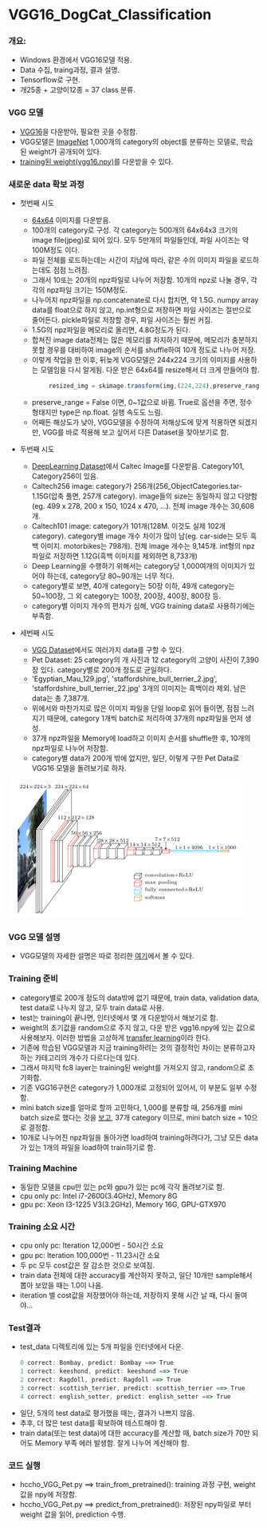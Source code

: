 # VGG16_DogCat_Classification
### 개요:

 * Windows 환경에서 VGG16모델 적용.
 * Data 수집, traing과정, 결과 설명.
 * Tensorflow로 구현.
 * 개25종 + 고양이12종 = 37 class 분류.



### VGG 모델
 * [VGG16](https://github.com/machrisaa/tensorflow-vgg)을 다운받아, 필요한 곳을 수정함.
 * VGG모델은 [ImageNet](http://www.image-net.org/) 1,000개의 category의 object를 분류하는 모델로, 학습된 weight가 공개되어 있다.
 * [training된 weight(vgg16.npy)]( https://mega.nz/#!YU1FWJrA!O1ywiCS2IiOlUCtCpI6HTJOMrneN-Qdv3ywQP5poecM)를 다운받을 수 있다.


### 새로운 data 확보 과정
 * 첫번째 시도
	+ [64x64](https://github.com/MyHumbleSelf/cnn_assignments/tree/master/assignment3/cs231n/datasets) 이미지를 다운받음.
	+ 100개의 category로 구성. 각 category는 500개의 64x64x3 크기의 image file(jpeg)로 되어 있다. 
	모두 5만개의 파일들인데, 파일 사이즈는 약 100M정도 이다. 
	+ 파일 전체를 로드하는데는 시간이 지남에 따라, 같은 수의 이미지 파일을 로드하는데도 점점 느려짐.
	+ 그래서 10또는 20개의 npz파일로 나누어 저장함. 10개의 npz로 나눌 경우, 각각의 npz파일 크기는 150M정도.
	+ 나누어지 npz파일을 np.concatenate로 다시 합치면, 약 1.5G. numpy array data를 float으로 하지 않고, np.int형으로 저장하면 파일 사이즈는 절반으로 줄어든다. pickle파일로 저장할 경우, 파일 사이즈는 훨씬 커짐.
	+ 1.5G의 npz파일을 메모리로 올리면, 4.8G정도가 된다.
	+ 합쳐진 image data전체는 많은 메모리를 차지하기 때문에, 메모리가 충분하지 못할 경우를 대비하여 image의 순서를 shuffle하여 10개 정도로 나누어 저장.
	+ 이렇게 작업을 한 이후, 뒤늦게 VGG모델은 244x224 크기의 이미지를 사용하는 모델임을 다시 알게됨. 다운 받은 64x64를 resize해서 더 크게 만들어야 함.
	``` js
			resized_img = skimage.transform(img,(224,224),preserve_range = True) 
	```
	+ preserve_range = False 이면, 0~1값으로 바뀜. True로 옵션을 주면, 정수 형태지만 type은 np.float. 실행 속도도 느림.
	+ 어째든 해상도가 낮아, VGG모델을 수정하여 저해상도에 맞게 적용하면 되겠지만, VGG를 바로 적용해 보고 싶어서 다른 Dataset을 찾아보기로 함. 

 * 두번째 시도
	+ [DeepLearning Dataset](http://deeplearning.net/datasets/)에서 Caltec Image를 다운받음. Category101, Category256이 있음.
	+ Caltech256 image: category가 256개(256_ObjectCategories.tar-1.15G(압축 풀면, 257개 category). image들의 size는 동일하지 않고 다양함(eg. 499 x 278, 200 x 150, 1024 x 470, ...). 전체 image 개수는 30,608개.
	+ Caltech101 image: category가 101개(128M. 이것도 실제 102개 category). category별 image 개수 차이가 많이 남(eg. car-side는 모두 흑백 이미지. motorbikes는 798개). 전체 image 개수는 9,145개. int형의 npz 파일로 저장하면 1.12G(흑백 이미지를 제외하면 8,733개)
	+ Deep Learning을 수행하기 위해서는 category당 1,000여개의 이미지가 있어야 하는데, category당 80~90개는 너무 적다.
	+ category별로 보면, 40개 category는 50장 이하, 49개 category는 50~100장, 그 외 category는 100장, 200장, 400장, 800장 등. 
	+ category별 이미지 개수의 편차가 심해, VGG training data로 사용하기에는 부족함.
	
 * 세번째 시도
	+ [VGG Dataset](http://www.robots.ox.ac.uk/~vgg/data/)에서도 여러가지 data를 구할 수 있다.
	+ Pet Dataset: 25 category의 개 사진과 12 category의 고양이 사진이 7,390장 있다. category별로 200개 정도로 균일하다. 
	+ 'Egyptian_Mau_129.jpg', 'staffordshire_bull_terrier_2.jpg', 'staffordshire_bull_terrier_22.jpg' 3개의 이미지는 흑백이라 제외. 남은 data는 총 7,387개.
	+ 위에서와 마찬가지로 많은 이미지 파일을 단일 loop로 읽어 들이면, 점점 느려지기 때문에, category 1개씩 batch로 처리하여 37개의 npz파일을 먼저 생성.
	+ 37개 npz파일을 Memory에 load하고 이미지 순서를 shuffle한 후, 10개의 npz파일로 나누어 저장함. 
	+ category별 data가 200개 밖에 없지만, 일단, 이렇게 구한 Pet Data로 VGG16 모델을 돌려보기로 하자.

![VGG](./vgg16.png)	
### VGG 모델 설명
 * VGG모델의 자세한 설명은 따로 정리한 [여기](https://drive.google.com/open?id=1jhQejNuZLCRvWQrWhwxaR1qO1CTp-gcn)에서 볼 수 있다.


### Training 준비
 * category별로 200개 정도의 data밖에 없기 때문에, train data, validation data, test data로 나누지 않고, 모두 train data로 사용.
 * test는 training이 끝나면, 인터넷에서 몇 개 다운받아서 해보기로 함.
 * weight의 초기값을 random으로 주지 않고, 다운 받은 vgg16.npy에 있는 값으로 사용해보자. 이러한 방법을 고상하게 [transfer learning](http://cs231n.github.io/transfer-learning/)이라 한다.
 * 기존에 학습된 VGG모델과 지금 training하려는 것의 결정적인 차이는 분류하고자 하는 카테고리의 개수가 다르다는데 있다.
 * 그래서 마지막 fc8 layer는 training된 weight를 가져오지 않고, random으로 초기화함.
 * 기존 VGG16구현은 category가 1,000개로 고정되어 있어서, 이 부분도 일부 수정함.
 * mini batch size를 얼마로 할까 고민하다, 1,000를 분류할 때, 256개를 mini batch size로 했다는 것을 [보고](http://cs231n.github.io/optimization-1/), 37개 category 이므로, 
 mini batch size = 10으로 결정함.
 * 10개로 나누어진 npz파일을 돌아가면 load하여 training하려다가, 그냥 모든 data가 있는 1개의 파일을 load하여 train하기로 함.

### Training Machine
 * 동일한 모델을 cpu만 있는 pc와 gpu가 있는 pc에 각각 돌려보기로 함.
 * cpu only pc: Intel i7-2600(3.4GHz), Memory 8G
 * gpu pc: Xeon I3-1225 V3(3.2GHz), Memory 16G, GPU-GTX970


### Training 소요 시간
 * cpu only pc: Iteration 12,000번 - 50시간 소요
 * gpu pc: Iteration 100,000번 - 11.23시간 소요
 * 두 pc 모두 cost값은 잘 감소한 것으로 보여짐.
 * train data 전체에 대한 accuracy를 계산하지 못하고, 일단 10개만 sample해서 뽑아 보았을 때는 1.0이 나옴.
 * iteration 별 cost값을 저장했어야 하는데, 저장하지 못해 시간 날 때, 다시 돌여야...

### Test결과
 * test_data 디렉토리에 있는 5개 파일을 인터넷에서 다운.
	``` js
	0 correct: Bombay, predict: Bombay ==> True
	1 correct: keeshond, predict: keeshond ==> True
	2 correct: Ragdoll, predict: Ragdoll ==> True
	3 correct: scottish_terrier, predict: scottish_terrier ==> True
	4 correct: english_setter, predict: english_setter ==> True	
	```
 * 일단, 5개의 test data로 평가했을 때는, 결과가 나쁘지 않음.
 * 추후, 더 많은 test data를 확보하여 테스트해야 함.
 * train data(또는 test data)에 대한 accuracy를 계산할 때, batch size가 70만 되어도 Memory 부족 에러 발생함. 잘게 나누어 계산해야 함.
 
### 코드 실행
 * hccho_VGG_Pet.py ==> train_from_pretrained(): training 과정 구현, weight 값을 npy에 저장함.
 * hccho_VGG_Pet.py ==> predict_from_pretrained(): 저장된 npy파일로 부터 weight 값을 읽어, prediction 수행.
 
 
 
